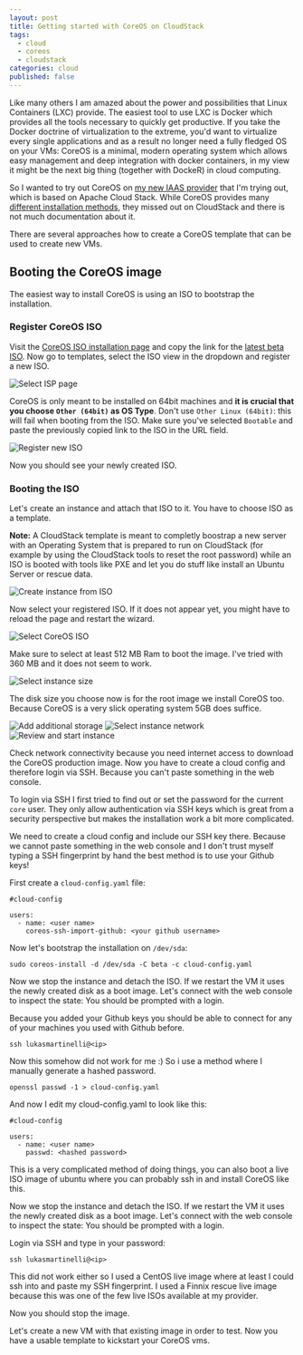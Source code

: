 ```yaml
---
layout: post
title: Getting started with CoreOS on CloudStack
tags: 
  - cloud
  - coreos
  - cloudstack
categories: cloud
published: false
---
```


Like many others I am amazed about the power and possibilities that Linux Containers (LXC) provide. The easiest tool to use LXC is Docker which provides all the tools necessary to quickly get productive. If you take the Docker doctrine of virtualization to the extreme, you'd want to virtualize every single applications and as a result no longer need a fully fledged OS on your VMs: CoreOS is a minimal, modern operating system which allows easy management and deep integration with docker containers, in my view it might be the next big thing (together with DockeR) in cloud computing.

So I wanted to try out CoreOS on [my new IAAS provider](http://iwstack.com/) that I'm trying out, which is based on Apache Cloud Stack. While CoreOS provides many [different installation methods](http://coreos.com/docs/running-coreos/platforms), they missed out on CloudStack and there is not much documentation about it.

There are several approaches how to create a CoreOS template that can be used to create new VMs.

## Booting the CoreOS image
The easiest way to install CoreOS is using an ISO to bootstrap the installation.

### Register CoreOS ISO
Visit the [CoreOS ISO installation page](http://coreos.com/docs/running-coreos/platforms/iso/) and copy the link for the [latest beta ISO]((http://beta.release.core-os.net/amd64-usr/current/coreos_production_iso_image.iso)).
Now go to templates, select the ISO view in the dropdown and register a new ISO.

![Select ISP page](/media/cloudstack/select-iso-page.png)

CoreOS is only meant to be installed on 64bit machines and **it is crucial that you choose `Other (64bit)` as OS Type**. Don't use `Other Linux (64bit)`: this will fail when booting from the ISO. Make sure you've selected `Bootable` and paste the previously copied link to the ISO in the URL field.

![Register new ISO](/media/cloudstack/register-iso.png)

Now you should see your newly created ISO.

### Booting the ISO

Let's create an instance and attach that ISO to it. You have to choose ISO as a template.

**Note:** A CloudStack template is meant to completly boostrap a new server with an Operating System that is prepared to run on CloudStack (for example by using the CloudStack tools to reset the root password) while an ISO is booted with tools like PXE and let you do stuff like install an Ubuntu Server or rescue data.

![Create instance from ISO](/media/cloudstack/create-instance-setup.png)

Now select your registered ISO. If it does not appear yet, you might have to reload the page and restart the wizard.

![Select CoreOS ISO](/media/cloudstack/create-instance-template.png)

Make sure to select at least 512 MB Ram to boot the image. I've tried with 360 MB and it does not seem to work.

![Select instance size](/media/cloudstack/create-instance-compute.png)

The disk size you choose now is for the root image we install CoreOS too. Because CoreOS is a very slick operating system 5GB does suffice.

![Add additional storage](/media/cloudstack/create-instance-data-disk.png)
![Select instance network](/media/cloudstack/create-instance-network.png)
![Review and start instance](/media/cloudstack/create-instance-review.png)

Check network connectivity because you need internet access to download
the CoreOS production image.
Now you have to create a cloud config and therefore login via SSH.
Because you can't paste something in the web console.

To login via SSH I first tried to find out or set the password for
the current `core` user. They only allow authentication via SSH keys which is
great from a security perspective but makes the installation work a bit more
complicated.

We need to create a cloud config and include our SSH key there.
Because we cannot paste something in the web console and I don't trust myself
typing a SSH fingerprint by hand the best method is to use your Github keys!

First create a `cloud-config.yaml` file:
```
#cloud-config

users:
  - name: <user name>
    coreos-ssh-import-github: <your github username>
```

Now let's bootstrap the installation on `/dev/sda`:
```
sudo coreos-install -d /dev/sda -C beta -c cloud-config.yaml
```

Now we stop the instance and detach the ISO.
If we restart the VM it uses the newly created disk as a boot image.
Let's connect with the web console to inspect the state: You should be prompted with a login.

Because you added your Github keys you should be able to connect for any of your machines you
used with Github before.

```
ssh lukasmartinelli@<ip>
```

Now this somehow did not work for me :)
So i use a method where I manually generate a hashed password.
```
openssl passwd -1 > cloud-config.yaml
```

And now I edit my cloud-config.yaml to look like this:
```
#cloud-config

users:
  - name: <user name>
    passwd: <hashed password>
```

This is a very complicated method of doing things, you can also boot a live ISO image of ubuntu where you can
probably ssh in and install CoreOS like this.

Now we stop the instance and detach the ISO.
If we restart the VM it uses the newly created disk as a boot image.
Let's connect with the web console to inspect the state: You should be prompted with a login.

Login via SSH and type in your password:

```
ssh lukasmartinelli@<ip>
```

This did not work either so I used a CentOS live image where at least I could ssh into and paste my
SSH fingerprint.
I used a Finnix rescue live image because this was one of the few live ISOs available at my provider.

Now you should stop the image.

Let's create a new VM with that existing image in order to test.
Now you have a usable template to kickstart your  CoreOS vms.